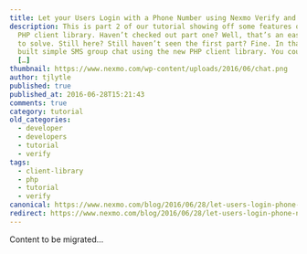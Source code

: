 ```yaml
---
title: Let your Users Login with a Phone Number using Nexmo Verify and PHP
description: This is part 2 of our tutorial showing off some features of the new
  PHP client library. Haven’t checked out part one? Well, that’s an easy thing
  to solve. Still here? Still haven’t seen the first part? Fine. In that we
  built simple SMS group chat using the new PHP client library. You could join
  […]
thumbnail: https://www.nexmo.com/wp-content/uploads/2016/06/chat.png
author: tjlytle
published: true
published_at: 2016-06-28T15:21:43
comments: true
category: tutorial
old_categories:
  - developer
  - developers
  - tutorial
  - verify
tags:
  - client-library
  - php
  - tutorial
  - verify
canonical: https://www.nexmo.com/blog/2016/06/28/let-users-login-phone-number-using-nexmos-verify-php-dr
redirect: https://www.nexmo.com/blog/2016/06/28/let-users-login-phone-number-using-nexmos-verify-php-dr
---
```

Content to be migrated...